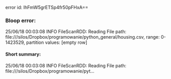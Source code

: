 error id: IhFmW5grETSp4fr50pFHxA==
### Bloop error:

25/06/18 00:03:08 INFO FileScanRDD: Reading File path: file://<HOME>/silos/Dropbox/programowanie/python_general/housing.csv, range: 0-1423529, partition values: [empty row]
#### Short summary: 

25/06/18 00:03:08 INFO FileScanRDD: Reading File path: file://<HOME>/silos/Dropbox/programowanie/pyt...